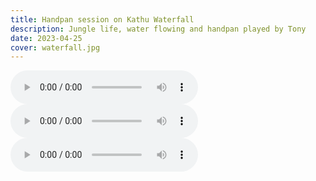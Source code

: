 ```yaml
---
title: Handpan session on Kathu Waterfall
description: Jungle life, water flowing and handpan played by Tony
date: 2023-04-25
cover: waterfall.jpg
---
```


<audio controls>
  <source src="https://db.chromatone.center/assets/c4e9983d-e7e4-4b8b-bb44-e4d5d39adcb4/waterfall1.mp3" type="audio/mpeg">
  Your browser does not support the audio element.
</audio>

<audio controls>
  <source src="https://db.chromatone.center/assets/10a67adb-229a-4a8f-9b59-ef436c309daf/waterfall2.mp3" type="audio/mpeg">
  Your browser does not support the audio element.
</audio>

<audio controls>
  <source src="https://db.chromatone.center/assets/5afbc013-07bc-4058-92f8-81abca448311/waterfall3.mp3" type="audio/mpeg">
  Your browser does not support the audio element.
</audio>
